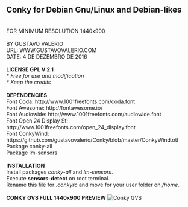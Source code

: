 <h2>Conky for Debian Gnu/Linux and Debian-likes</h2>
<br/>FOR MINIMUM RESOLUTION 1440x900
<br/><br/>BY GUSTAVO VALERIO
<br/>URL: WWW.GUSTAVOVALERIO.COM
<br/>DATE: 4 DE DEZEMBRO DE 2016
<br/><br/><strong>LICENSE GPL V 2.1</strong>
<br/><i>* Free for use and modification
<br/>* Keep the credits</i>
<br/><br/><strong>DEPENDENCIES</strong>
<br/>Font Coda: http://www.1001freefonts.com/coda.font
<br/>Font Awesome: http://fontawesome.io/
<br/>Font Audiowide: http://www.1001freefonts.com/audiowide.font
<br/>Font Open 24 Display St: http://www.1001freefonts.com/open_24_display.font
<br/>Font ConkyWind: https://github.com/gustavovalerio/Conky/blob/master/ConkyWind.otf
<br/>Package conky-all
<br/>Package lm-sensors
<br/><br/><strong>INSTALLATION</strong>
<br/>Install packages <i>conky-all</i> and <i>lm-sensors</i>.
<br/>Execute <strong>sensors-detect</strong> on root terminal.
<br/>Rename this file for <i>.conkyrc</i> and move for your user folder on <i>/home</i>.
<br/><br/><strong>CONKY GVS FULL 1440x900 PREVIEW</strong>
<img src="https://github.com/gustavovalerio/Conky/blob/master/Conkyrc-gvs-full-preview-1440x900.png" alt="Conky GVS" />
